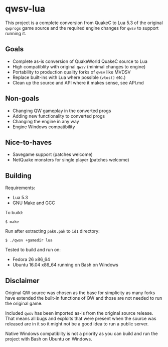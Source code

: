 # qwsv-lua

This project is a complete conversion from QuakeC to Lua 5.3 of the original `qwprogs` game source and the required engine changes for `qwsv` to support running it.

## Goals

 * Complete as-is conversion of QuakeWorld QuakeC source to Lua
 * High compatiblity with original `qwsv` (minimal changes to engine)
 * Portability to production quality forks of `qwsv` like MVDSV
 * Replace built-ins with Lua where possible (`vtos()` etc.)
 * Clean up the source and API where it makes sense, see API.md

## Non-goals

 * Changing QW gameplay in the converted progs
 * Adding new functionality to converted progs
 * Changing the engine in any way
 * Engine Windows compatibility

## Nice-to-haves

 * Savegame support (patches welcome)
 * NetQuake monsters for single player (patches welcome)

## Building

Requirements:

 - Lua 5.3
 - GNU Make and GCC

To build:

```
$ make
```

Run after extracting `pak0.pak` to `id1` directory:

```
$ ./qwsv +gamedir lua
```

Tested to build and run on:

 - Fedora 26 x86_64
 - Ubuntu 16.04 x86_64 running on Bash on Windows

## Disclaimer

Original QW source was chosen as the base for simplicity as many forks have extended the built-in functions of QW and those are not needed to run the original game.

Included `qwsv` has been imported as-is from the original source release. That means all bugs and exploits that were present when the source was released are in it so it might not be a good idea to run a public server.

Native Windows compatiblity is not a priority as you can build and run the project with Bash on Ubuntu on Windows.

